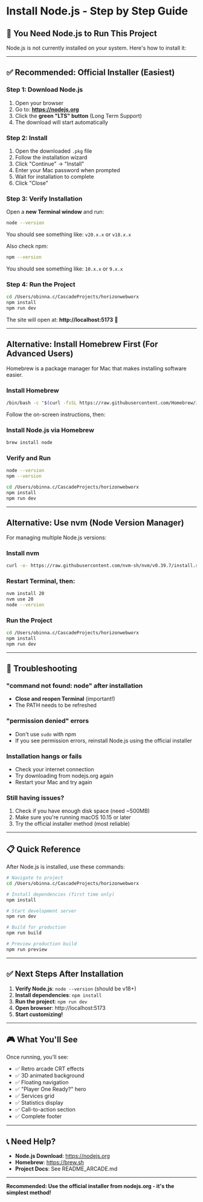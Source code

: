 # Install Node.js - Step by Step Guide

## 🎯 You Need Node.js to Run This Project

Node.js is not currently installed on your system. Here's how to install it:

---

## ✅ Recommended: Official Installer (Easiest)

### Step 1: Download Node.js

1. Open your browser
2. Go to: **https://nodejs.org**
3. Click the **green "LTS" button** (Long Term Support)
4. The download will start automatically

### Step 2: Install

1. Open the downloaded `.pkg` file
2. Follow the installation wizard
3. Click "Continue" → "Install"
4. Enter your Mac password when prompted
5. Wait for installation to complete
6. Click "Close"

### Step 3: Verify Installation

Open a **new Terminal window** and run:

```bash
node --version
```

You should see something like: `v20.x.x` or `v18.x.x`

Also check npm:

```bash
npm --version
```

You should see something like: `10.x.x` or `9.x.x`

### Step 4: Run the Project

```bash
cd /Users/obinna.c/CascadeProjects/horizonwebworx
npm install
npm run dev
```

The site will open at: **http://localhost:5173** 🚀

---

## Alternative: Install Homebrew First (For Advanced Users)

Homebrew is a package manager for Mac that makes installing software easier.

### Install Homebrew

```bash
/bin/bash -c "$(curl -fsSL https://raw.githubusercontent.com/Homebrew/install/HEAD/install.sh)"
```

Follow the on-screen instructions, then:

### Install Node.js via Homebrew

```bash
brew install node
```

### Verify and Run

```bash
node --version
npm --version

cd /Users/obinna.c/CascadeProjects/horizonwebworx
npm install
npm run dev
```

---

## Alternative: Use nvm (Node Version Manager)

For managing multiple Node.js versions:

### Install nvm

```bash
curl -o- https://raw.githubusercontent.com/nvm-sh/nvm/v0.39.7/install.sh | bash
```

### Restart Terminal, then:

```bash
nvm install 20
nvm use 20
node --version
```

### Run the Project

```bash
cd /Users/obinna.c/CascadeProjects/horizonwebworx
npm install
npm run dev
```

---

## 🚨 Troubleshooting

### "command not found: node" after installation

- **Close and reopen Terminal** (important!)
- The PATH needs to be refreshed

### "permission denied" errors

- Don't use `sudo` with npm
- If you see permission errors, reinstall Node.js using the official installer

### Installation hangs or fails

- Check your internet connection
- Try downloading from nodejs.org again
- Restart your Mac and try again

### Still having issues?

1. Check if you have enough disk space (need ~500MB)
2. Make sure you're running macOS 10.15 or later
3. Try the official installer method (most reliable)

---

## 📋 Quick Reference

After Node.js is installed, use these commands:

```bash
# Navigate to project
cd /Users/obinna.c/CascadeProjects/horizonwebworx

# Install dependencies (first time only)
npm install

# Start development server
npm run dev

# Build for production
npm run build

# Preview production build
npm run preview
```

---

## ✅ Next Steps After Installation

1. **Verify Node.js**: `node --version` (should be v18+)
2. **Install dependencies**: `npm install`
3. **Run the project**: `npm run dev`
4. **Open browser**: http://localhost:5173
5. **Start customizing!**

---

## 🎮 What You'll See

Once running, you'll see:
- ✅ Retro arcade CRT effects
- ✅ 3D animated background
- ✅ Floating navigation
- ✅ "Player One Ready?" hero
- ✅ Services grid
- ✅ Statistics display
- ✅ Call-to-action section
- ✅ Complete footer

---

## 📞 Need Help?

- **Node.js Download**: https://nodejs.org
- **Homebrew**: https://brew.sh
- **Project Docs**: See README_ARCADE.md

---

**Recommended: Use the official installer from nodejs.org - it's the simplest method!**
